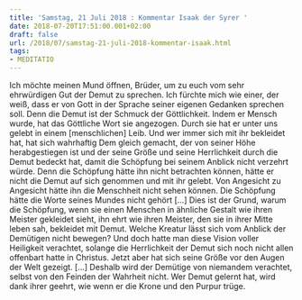 ```yaml
---
title: 'Samstag, 21 Juli 2018 : Kommentar Isaak der Syrer '
date: 2018-07-20T17:51:00.001+02:00
draft: false
url: /2018/07/samstag-21-juli-2018-kommentar-isaak.html
tags: 
- MEDITATIO
---
```


Ich möchte meinen Mund öffnen, Brüder, um zu euch vom sehr ehrwürdigen Gut der Demut zu sprechen. Ich fürchte mich wie einer, der weiß, dass er von Gott in der Sprache seiner eigenen Gedanken sprechen soll. Denn die Demut ist der Schmuck der Göttlichkeit. Indem er Mensch wurde, hat das Göttliche Wort sie angezogen. Durch sie hat er unter uns gelebt in einem \[menschlichen\] Leib. Und wer immer sich mit ihr bekleidet hat, hat sich wahrhaftig Dem gleich gemacht, der von seiner Höhe herabgestiegen ist und der seine Größe und seine Herrlichkeit durch die Demut bedeckt hat, damit die Schöpfung bei seinem Anblick nicht verzehrt würde. Denn die Schöpfung hätte ihn nicht betrachten können, hätte er nicht die Demut auf sich genommen und mit ihr gelebt. Von Angesicht zu Angesicht hätte ihn die Menschheit nicht sehen können. Die Schöpfung hätte die Worte seines Mundes nicht gehört \[...\] Dies ist der Grund, warum die Schöpfung, wenn sie einen Menschen in ähnliche Gestalt wie ihren Meister gekleidet sieht, ihn ehrt wie ihren Meister, den sie in ihrer Mitte leben sah, bekleidet mit Demut. Welche Kreatur lässt sich vom Anblick der Demütigen nicht bewegen? Und doch hatte man diese Vision voller Heiligkeit verachtet, solange die Herrlichkeit der Demut sich noch nicht allen offenbart hatte in Christus. Jetzt aber hat sich seine Größe vor den Augen der Welt gezeigt. \[…\] Deshalb wird der Demütige von niemandem verachtet, selbst von den Feinden der Wahrheit nicht. Wer Demut gelernt hat, wird dank ihrer geehrt, wie wenn er die Krone und den Purpur trüge.